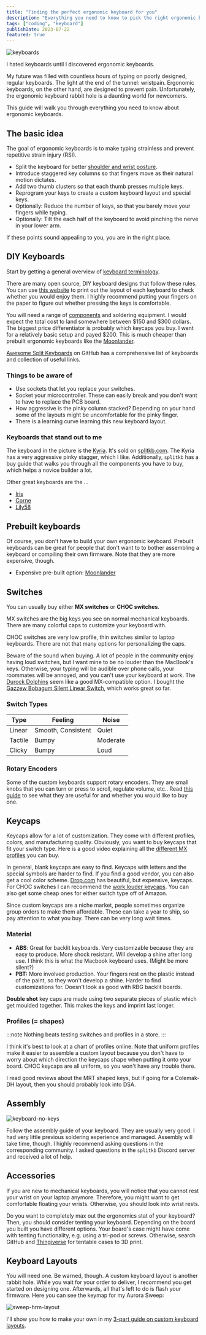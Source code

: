 ```yaml
---
title: "Finding the perfect ergonomic keyboard for you"
description: "Everything you need to know to pick the right ergonomic keyboard."
tags: ["coding", "keyboard"]
publishDate: 2023-07-22
featured: true
---
```


![keyboards](../../assets/blog/keyboard/keyboard.webp)

I hated keyboards until I discovered ergonomic keyboards.

My future was filled with countless hours of typing on poorly designed, regular keyboards. The light at the end of the tunnel: wristpain.
Ergonomic keyboards, on the other hand, are designed to prevent pain.
Unfortunately, the ergonomic keyboard rabbit hole is a daunting world for newcomers.

This guide will walk you through everything you need to know about ergonomic keyboards.

## The basic idea

The goal of ergonomic keyboards is to make typing strainless and prevent repetitive strain injury (RSI).

- Split the keyboard for better [shoulder and wrist posture](https://www.youtube.com/watch?v=1C2bJkzIaPE&t=3s).
- Introduce staggered key columns so that fingers move as their natural motion dictates.
- Add two thumb clusters so that each thumb presses multiple keys.
- Reprogram your keys to create a custom keyboard layout and special keys.
- Optionally: Reduce the number of keys, so that you barely move your fingers while typing.
- Optionally: Tilt the each half of the keyboard to avoid pinching the nerve in your lower arm.

If these points sound appealing to you, you are in the right place.

## DIY Keyboards

Start by getting a general overview of [keyboard terminology](https://blog.keeb.io/first-timers/).

There are many open source, DIY keyboard designs that follow these rules. You can use [this website](https://jhelvy.shinyapps.io/splitkbcompare/) to print out the layout of each keyboard to check whether you would enjoy them. I highly recommend putting your fingers on the paper to figure out whether pressing the keys is comfortable.

You will need a range of [components](https://docs.splitkb.com/hc/en-us/articles/6269948925084-Aurora-Build-Guide-2a-What-s-what-) and soldering equipment. I would expect the total cost to land somewhere between $150 and $300 dollars. The biggest price differentiator is probably which keycaps you buy. I went for a relatively basic setup and payed $200. This is much cheaper than prebuilt ergonomic keyboards like the [Moonlander](https://www.zsa.io/moonlander/).

[Awesome Split Keyboards](https://github.com/diimdeep/awesome-split-keyboards) on GitHub has a comprehensive list of keyboards and collection of useful links.

### Things to be aware of

- Use sockets that let you replace your switches.
- Socket your microcontroller. These can easily break and you don't want to have to replace the PCB board.
- How aggressive is the pinky column stacked? Depending on your hand some of the layouts might be uncomfortable for the pinky finger.
- There is a learning curve learning this new keyboard layout.

### Keyboards that stand out to me

The keyboard in the picture is the [Kyria](https://github.com/splitkb/kyria). It's sold on [splitkb.com](https://splitkb.com/products/kyria-rev3-pcb-kit?variant=43642869580035). The Kyria has a very aggressive pinky stagger, which I like. Additionally, `splitkb` has a buy guide that walks you through all the components you have to buy, which helps a novice builder a lot.

Other great keyboards are the ...

- [Iris](https://keeb.io/products/iris-keyboard-split-ergonomic-keyboard)
- [Corne](https://github.com/foostan/crkbd/tree/main)
- [Lily58](https://github.com/kata0510/Lily58)

## Prebuilt keyboards

Of course, you don't have to build your own ergonomic keyboard. Prebuilt keyboards can be great for people that don't want to to bother assembling a keyboard or compiling their own firmware. Note that they are more expensive, though.

- Expensive pre-built option: [Moonlander](https://www.zsa.io/moonlander/buy)

## Switches

You can usually buy either **MX switches** or **CHOC switches**.

MX switches are the big keys you see on normal mechanical keyboards. There are many colorful caps to customize your keyboard with.

CHOC switches are very low profile, thin switches similar to laptop keyboards. There are not that many options for personalizing the caps.

Beware of the sound when buying. A lot of people in the community enjoy having loud switches, but I want mine to be no louder than the MacBook's keys. Otherwise, your typing will be audible over phone calls, your roommates will be annoyed, and you can't use your keyboard at work. The [Durock Dolphins](https://keeb.io/products/durock-dolphin-silent-linear-switches) seem like a good MX-compatible option. I bought the [Gazzew Bobagum Silent Linear Switch](https://splitkb.com/products/gazzew-bobagum-silent-linear-switch?_pos=8&_sid=4908b0746&_ss=r), which works great so far.

### Switch Types

| Type    | Feeling            | Noise    |
| ------- | ------------------ | -------- |
| Linear  | Smooth, Consistent | Quiet    |
| Tactile | Bumpy              | Moderate |
| Clicky  | Bumpy              | Loud     |

### Rotary Encoders

Some of the custom keyboards support rotary encoders. They are small knobs that you can turn or press to scroll, regulate volume, etc.. Read [this guide](https://docs.splitkb.com/hc/en-us/articles/360010513760-How-can-I-use-a-rotary-encoder-) to see what they are useful for and whether you would like to buy one.

## Keycaps

Keycaps allow for a lot of customization. They come with different profiles, colors, and manufacturing quality. Obviously, you want to buy keycaps that fit your switch type. Here is a good video explaining all the [different MX profiles](https://www.youtube.com/watch?v=14bQeqhlTNM) you can buy.

In general, blank keycaps are easy to find. Keycaps with letters and the special symbols are harder to find. If you find a good vendor, you can also get a cool color scheme. [Drop.com](https://drop.com/home) has beautiful, but expensive, keycaps. For CHOC switches I can recommend the [work louder keycaps](https://worklouder.cc/keycaps/). You can also get some cheap ones for either switch type off of Amazon.

Since custom keycaps are a niche market, people sometimes organize group orders to make them affordable. These can take a year to ship, so pay attention to what you buy. There can be very long wait times.

### Material

- **ABS**: Great for backlit keyboards. Very customizable because they are easy to produce. More shock resistant. Will develop a shine after long use. I think this is what the Macbook keyboard uses. (Might be more silent?)
- **PBT:** More involved production. Your fingers rest on the plastic instead of the paint, so they won't develop a shine. Harder to find customizations for. Doesn't look as good with RBG backlit boards.

**Double shot** key caps are made using two separate pieces of plastic which get moulded together. This makes the keys and imprint last longer.

### Profiles (= shapes)

:::note
Nothing beats testing switches and profiles in a store.
:::

I think it's best to look at a chart of profiles online. Note that uniform profiles make it easier to assemble a custom layout because you don't have to worry about which direction the keycaps shape when putting it onto your board. CHOC keycaps are all uniform, so you won't have any trouble there.

I read good reviews about the MRT shaped keys, but if going for a Colemak-DH layout, then you should probably look into DSA.

## Assembly

![keyboard-no-keys](../../assets/blog/keyboard/keyboard-no-keys.webp)

Follow the assembly guide of your keyboard. They are usually very good. I had very little previous soldering experience and managed. Assembly will take time, though. I highly recommend asking questions in the corresponding community. I asked questions in the `splitkb` Discord server and received a lot of help.

## Accessories

If you are new to mechanical keyboards, you will notice that you cannot rest your wrist on your laptop anymore. Therefore, you might want to get comfortable floating your wrists. Otherwise, you should look into wrist rests.

Do you want to completely max out the ergonomics stat of your keyboard? Then, you should consider tenting your keyboard. Depending on the board you built you have different options. Your board's case might have come with tenting functionality, e.g. using a tri-pod or screws. Otherwise, search GitHub and [Thingiverse](https://www.thingiverse.com/) for tentable cases to 3D print.

## Keyboard Layouts

You will need one. Be warned, though. A custom keyboard layout is another rabbit hole. While you wait for your order to deliver, I recommend you get started on designing one. Afterwards, all that's left to do is flash your firmware. Here you can see the keymap for my Aurora Sweep:

![sweep-hrm-layout](../../assets/blog/layout/sweep-hrm.webp)

I'll show you how to make your own in my [3-part guide on custom keyboard layouts](https://ratoru.com/blog/choose-the-right-base-layout).
